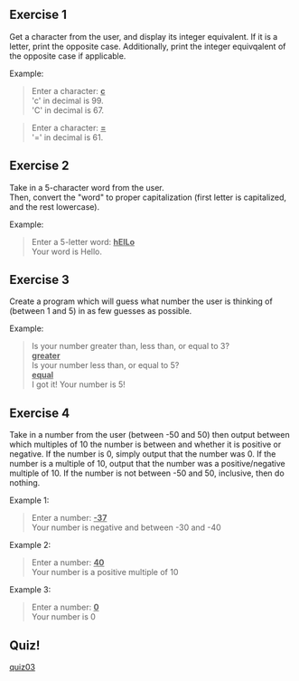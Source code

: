 Exercise 1
---

Get a character from the user, and display its integer equivalent.
If it is a letter, print the opposite case.
Additionally, print the integer equivqalent of the opposite case if applicable.

Example:

> Enter a character: <u>**c**</u><br>
> 'c' in decimal is 99.<br>
> 'C' in decimal is 67.

> Enter a character: <u>**=**</u><br>
> '=' in decimal is 61.


Exercise 2
---

Take in a 5-character word from the user.</br>
Then, convert the "word" to proper capitalization (first letter is capitalized, and the rest lowercase).

Example:

> Enter a 5-letter word: <u>**hElLo**</u><br>
> Your word is Hello.


Exercise 3
---

Create a program which will guess what number the user is thinking of (between 1 and 5) in as few guesses as possible.

Example:

> Is your number greater than, less than, or equal to 3?<br>
> <u>**greater**</u><br>
> Is your number less than, or equal to 5?<br>
> <u>**equal**</u><br>
> I got it! Your number is 5!


Exercise 4
---

Take in a number from the user (between -50 and 50) then output between which multiples of 10 the number is between and whether it is positive or negative.
If the number is 0, simply output that the number was 0. 
If the number is a multiple of 10, output that the number was a positive/negative multiple of 10. 
If the number is not between -50 and 50, inclusive, then do nothing.

Example 1:

> Enter a number: <u>**-37**</u><br>
> Your number is negative and between -30 and -40

Example 2:

> Enter a number: <u>**40**</u><br>
> Your number is a positive multiple of 10

Example 3:

> Enter a number: <u>**0**</u><br>
> Your number is 0



Quiz!
---
[quiz03](https://docs.google.com/a/ucr.edu/forms/d/e/1FAIpQLSdhx0KAG771b-4_UUHiabldZcYEWCgXnaOZXZNJzyMryMbb0w/viewform)

